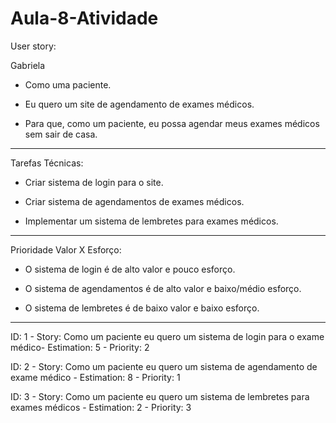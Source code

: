 # Aula-8-Atividade

User story: 

Gabriela

- Como uma paciente.

- Eu quero um site de agendamento de exames médicos.

- Para que, como um paciente, eu possa agendar meus exames médicos sem sair de casa.

------------------------------------------------------------------

Tarefas Técnicas: 

- Criar sistema de login para o site.

- Criar sistema de agendamentos de exames médicos.

- Implementar um sistema de lembretes para exames médicos.

------------------------------------------------------------------

Prioridade Valor X Esforço:

- O sistema de login é de alto valor e pouco esforço. 

- O sistema de agendamentos é de alto valor e baixo/médio esforço.

- O sistema de lembretes é de baixo valor e baixo esforço.

------------------------------------------------------------------

ID: 1 - Story: Como um paciente eu quero um sistema de login para o exame médico- Estimation: 5 - Priority: 2

ID: 2 - Story: Como um paciente eu quero um sistema de agendamento de exame médico - Estimation: 8 - Priority: 1

ID: 3 - Story: Como um paciente eu quero um sistema de lembretes para exames médicos - Estimation: 2 - Priority: 3

